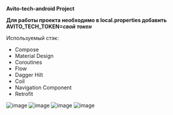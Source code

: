 **Avito-tech-android Project**

**Для работы проекта необходимо в local.properties добавить AVITO_TECH_TOKEN=*свой токен***

Используемый стэк:
- Compose
- Material Design
- Coroutines
- Flow
- Dagger Hilt
- Coil
- Navigation Component
- Retrofit

![image](https://github.com/grigoriymirosedi/avito-tech-android/assets/92877083/90fb9edf-6682-4f63-8653-2c04d10c6c2d)
![image](https://github.com/grigoriymirosedi/avito-tech-android/assets/92877083/18ceddc6-6828-4687-8f4b-0e77c034a7fe)
![image](https://github.com/grigoriymirosedi/avito-tech-android/assets/92877083/dd36cd91-4746-4206-9d6c-695c659b3b07)
![image](https://github.com/grigoriymirosedi/avito-tech-android/assets/92877083/1cbf3ab4-dd9f-4c20-bb2d-094f22d9ad05)



